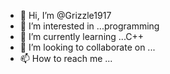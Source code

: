 - 👋 Hi, I’m @Grizzle1917
- 👀 I’m interested in ...programming
- 🌱 I’m currently learning ...C++
- 💞️ I’m looking to collaborate on ...
- 📫 How to reach me ...

<!---
Grizzle1917/Grizzle1917 is a ✨ special ✨ repository because its `README.md` (this file) appears on your GitHub profile.
You can click the Preview link to take a look at your changes.
--->
